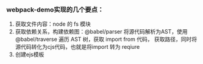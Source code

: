 ### webpack-demo实现的几个要点：
1. 获取文件内容：node 的 fs 模块
2. 获取依赖关系，构建依赖图：@babel/parser 将源代码解析为AST，使用 @babel/traverse 遍历 AST 树，获取 import from 代码，
   获取路径，同时将源代码转化为cjs代码，也就是将import 转为 reqiure
3. 创建ejs模板
